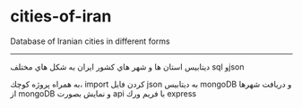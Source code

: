 # cities-of-iran
Database of Iranian cities in different forms

--------------------
ديتابيس استان ها و شهر هاي كشور ايران به شكل هاي مختلف sql وjson

به همراه پروژه كوچك، import كردن فايل json به ديتابيس mongoDB و دريافت شهرها از mongoDB و نمايش بصورت api با فريم ورك express
